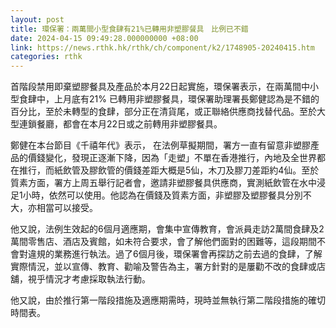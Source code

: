 ```yaml
---
layout: post
title: 環保署：兩萬間小型食肆有21%已轉用非塑膠餐具　比例已不錯
date: 2024-04-15 09:49:28.000000000 +08:00
link: https://news.rthk.hk/rthk/ch/component/k2/1748905-20240415.htm
categories: rthk
---
```


首階段禁用即棄塑膠餐具及產品於本月22日起實施，環保署表示，在兩萬間中小型食肆中，上月底有21% 已轉用非塑膠餐具，環保署助理署長鄭健認為是不錯的百分比，至於未轉型的食肆，部分正在清貨尾，或正聯絡供應商找替代品。至於大型連鎖餐廳，都會在本月22日或之前轉用非塑膠餐具。 

鄭健在本台節目《千禧年代》表示， 在法例草擬期間，署方一直有留意非塑膠產品的價錢變化，發現正逐漸下降，因為「走塑」不單在香港推行，內地及全世界都在推行，而紙飲管及膠飲管的價錢差距大概是5仙，木刀及膠刀差距約4仙。至於質素方面，署方上周五舉行記者會，邀請非塑膠餐具供應商，實測紙飲管在水中浸足1小時，依然可以使用。他認為在價錢及質素方面，非塑膠及塑膠餐具分別不大，亦相當可以接受。
 
他又說，法例生效起的6個月適應期，會集中宣傳教育，會派員走訪2萬間食肆及2萬間零售店、酒店及賓館，如未符合要求，會了解他們面對的困難等，這段期間不會對違規的業務進行執法。過了6個月後，環保署會再探訪之前去過的食肆，了解實際情況，並以宣傳、教育、勸喻及警告為主，署方針對的是屢勸不改的食肆或店舖，視乎情況才考慮採取執法行動。

他又說，由於推行第一階段措施及適應期需時，現時並無執行第二階段措施的確切時間表。
